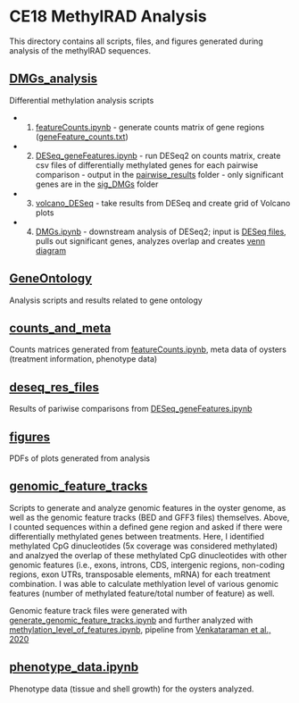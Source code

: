 # CE18 MethylRAD Analysis
This directory contains all scripts, files, and figures generated during analysis of the methylRAD sequences.

## [DMGs_analysis](https://github.com/jgmcdonough/CE18_methylRAD_analysis/tree/master/analysis/DMGs_analysis)
Differential methylation analysis scripts
- 01. [featureCounts.ipynb](https://github.com/jgmcdonough/CE18_methylRAD_analysis/blob/master/analysis/DMGs_analysis/featureCounts.ipynb) - generate counts matrix of gene regions ([geneFeature_counts.txt](https://github.com/jgmcdonough/CE18_methylRAD_analysis/blob/master/analysis/counts_and_meta/geneFeature_counts.txt))
- 02. [DESeq_geneFeatures.ipynb](https://github.com/jgmcdonough/CE18_methylRAD_analysis/blob/master/analysis/DMGs_analysis/DESeq_geneFeatures.ipynb) - run DESeq2 on counts matrix, create csv files of differentially methylated genes for each pairwise comparison - output in the [pairwise_results](https://github.com/jgmcdonough/CE18_methylRAD_analysis/tree/master/analysis/deseq_res_files/pairwise_results) folder - only significant genes are in the [sig_DMGs](https://github.com/jgmcdonough/CE18_methylRAD_analysis/tree/master/analysis/deseq_res_files/sig_DMGs) folder
- 03. [volcano_DESeq](https://github.com/jgmcdonough/CE18_methylRAD_analysis/blob/master/analysis/DMGs_analysis/volcano_DESeq.ipynb) - take results from DESeq and create grid of Volcano plots
- 04. [DMGs.ipynb](https://github.com/jgmcdonough/CE18_methylRAD_analysis/blob/master/analysis/DMGs_analysis/DMGs.ipynb) - downstream analysis of DESeq2; input is [DESeq files](https://github.com/jgmcdonough/CE18_methylRAD_analysis/tree/master/analysis/deseq_res_files/pairwise_results), pulls out significant genes, analyzes overlap and creates [venn diagram](https://github.com/jgmcdonough/CE18_methylRAD_analysis/tree/master/analysis/deseq_res_files/venn_genes)
     

## [GeneOntology](https://github.com/jgmcdonough/CE18_methylRAD_analysis/tree/master/analysis/GeneOntology)
Analysis scripts and results related to gene ontology


## [counts_and_meta](https://github.com/jgmcdonough/CE18_methylRAD_analysis/tree/master/analysis/counts_and_meta)
Counts matrices generated from [featureCounts.ipynb](https://github.com/jgmcdonough/CE18_methylRAD_analysis/blob/master/analysis/DMGs_analysis/featureCounts.ipynb), meta data of oysters (treatment information, phenotype data)


## [deseq_res_files](https://github.com/jgmcdonough/CE18_methylRAD_analysis/tree/master/analysis/deseq_res_files)
Results of pariwise comparisons from [DESeq_geneFeatures.ipynb](https://github.com/jgmcdonough/CE18_methylRAD_analysis/blob/master/analysis/DMGs_analysis/DESeq_geneFeatures.ipynb)


## [figures](https://github.com/jgmcdonough/CE18_methylRAD_analysis/tree/master/analysis/figures)
PDFs of plots generated from analysis


## [genomic_feature_tracks](https://github.com/jgmcdonough/CE18_methylRAD_analysis/tree/master/analysis/genomic_feature_tracks)
Scripts to generate and analyze genomic features in the oyster genome, as well as the genomic feature tracks (BED and GFF3 files) themselves. Above, I counted sequences within a defined gene region and asked if there were differentially methylated genes between treatments. Here, I identified methylated CpG dinucleotides (5x coverage was considered methylated) and analzyed the overlap of these methylated CpG dinucleotides with other genomic features (i.e., exons, introns, CDS, intergenic regions, non-coding regions, exon UTRs, transposable elements, mRNA) for each treatment combination. I was able to calculate methlyation level of various genomic features (number of methylated feature/total number of feature) as well. 

Genomic feature track files were generated with [generate_genomic_feature_tracks.ipynb](https://github.com/jgmcdonough/CE18_methylRAD_analysis/blob/master/analysis/genomic_feature_tracks/generate_genomic_feature_tracks.ipynb) and further analyzed with [methylation_level_of_features.ipynb](https://github.com/jgmcdonough/CE18_methylRAD_analysis/blob/master/analysis/genomic_feature_tracks/methylation_level_of_features.ipynb), pipeline from [Venkataraman et al., 2020](https://github.com/epigeneticstoocean/paper-gonad-meth/tree/master)


## [phenotype_data.ipynb](https://github.com/jgmcdonough/CE18_methylRAD_analysis/blob/master/analysis/phenotype_data.ipynb)
Phenotype data (tissue and shell growth) for the oysters analyzed.

